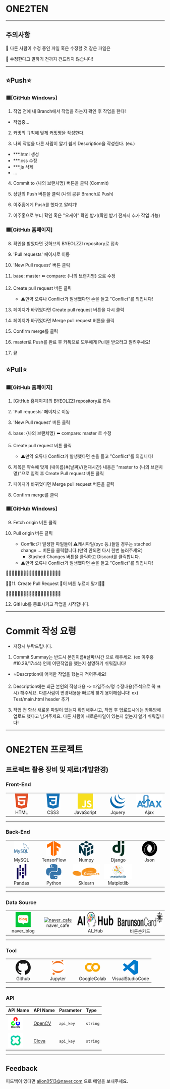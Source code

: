 # ONE2TEN
-------
## 주의사항

🚫 다른 사람이 수정 중인 파일 혹은 수정할 것 같은 파일은 

🚫 수정한다고 말하기 전까지 건드리지 않습니다!

-------

## ⭐Push⭐

### 🟥[GitHub Windows]

1. 작업 전에 내 Branch에서 작업을 하는지 확인 후 작업을 한다!

- 작업중...

2. 커밋의 규칙에 맞게 커밋명을 작성한다.

3. 나의 작업을 다른 사람이 알기 쉽게 Description을 작성한다.
(ex.)
- ***.html 생성
- ***.css 수정
- ***.js 삭제
- ...

4. Commit to {나의 브랜치명} 버튼을 클릭 (Commit)

5. 상단의 Push 버튼을 클릭 (나의 공유 Branch로 Push)

6. 이주홍에게 Push를 했다고 알리기!

7. 이주홍으로 부터 확인 혹은 "오케이" 확인 받기(확인 받기 전까지 추가 작업 가능)

### 🟥[GitHub 홈페이지]
8. 확인을 받았다면 깃허브의 BYEOLZZI repository로 접속

9. 'Pull requests' 페이지로 이동

10. 'New Pull request' 버튼 클릭

11. base: master ⬅️ compare: {나의 브랜치명} 으로 수정

12. Create pull request 버튼 클릭
	- ⚠️만약 오류나 Conflict가 발생했다면 손을 들고 "Conflict"를 외칩니다!

13. 페이지가 바뀌었다면 Create pull request 버튼을 다시 클릭

14. 페이지가 바뀌었다면 Merge pull request 버튼을 클릭

15. Confirm merge를 클릭

16. master로 Push를 완료 후
	카톡으로 모두에게 Pull을 받으라고 알려주세요!

17. 끝









## ⭐Pull⭐

### 🟩[GitHub 홈페이지]
1. [GitHub 홈페이지]의 BYEOLZZI repository로 접속

2. 'Pull requests' 페이지로 이동

3. 'New Pull request' 버튼 클릭

4. base: {나의 브랜치명} ⬅️ compare: master 로 수정

5. Create pull request 버튼 클릭
	- ⚠️만약 오류나 Conflict가 발생했다면 손을 들고 "Conflict"를 외칩니다!

6. 제목은 약속에 맞게 {내이름}#{날짜}/{현재시간}
 내용은 "master to {나의 브랜치명}"으로 입력 후
 Create Pull request 버튼 클릭

7. 페이지가 바뀌었다면 Merge pull request 버튼을 클릭

8. Confirm merge를 클릭

### 🟩[GitHub Windows]
9. Fetch origin 버튼 클릭

10. Pull origin 버튼 클릭
	- Conflict가 발생한 파일들이 ⚠️캐시파일(pyc 등.)들일 경우는 stached change ... 버튼을 클릭합니다.(만약 안되면 다시 한번 눌러주세요)
		- Stashed Changes 버튼을 클릭하고 Discard를 클릭합니다.
	- ⚠️만약 오류나 Conflict가 발생했다면 손을 들고 "Conflict"를 외칩니다!

🚫🚫🚫🚫🚫🚫🚫🚫🚫🚫🚫🚫🚫🚫🚫🚫🚫🚫🚫

🚫🚫11. Create Pull Request 🚫이 버튼 누르지 말기🚫🚫

🚫🚫🚫🚫🚫🚫🚫🚫🚫🚫🚫🚫🚫🚫🚫🚫🚫🚫🚫

12. GitHub를 종료시키고 작업을 시작합니다.

-------

# Commit 작성 요령

- 저장시 부탁드립니다.

1. Commit Summay는 반드시 본인이름#날짜/시간 으로 해주세요. (ex 이주홍#10.29/17:44) 언제 어떤작업을 했는지 설명하기 쉬워집니다!
- ⭐Descrption에 어떠한 작업을 했는지 적어주세요!

2. Description에는 최근 본인의 작성내용 -> 파일주소/명 수정내용(주석으로 꼭 표시) 해주세요. 다른사람이 변경내용을 빠르게 찾기 용이해집니다! ex) Test/main.html header 추가

3. 작업 전 항상 새로운 파일이 있는지 확인해주시고, 작업 후 업로드시에는 카톡방에 업로드 했다고 남겨주세요. 다른 사람이 새로운파일이 있는지 없는지 알기 쉬워집니다!
-------
# ONE2TEN 프로젝트

## 프로젝트 활용 장비 및 재료(개발환경)

### Front-End
<table>
  <tr>
    <td align="center" width="96">
      <a href="#macropower-tech">
        <img src=".\READEME\image\html.svg" width="48" height="48" alt="HTML"/>
      </a>
      <br>HTML
    </td>
    <td align="center" width="96">
      <a href="#macropower-tech">
        <img src=".\READEME\image\css3.svg" width="48" height="48" alt="CSS3" />
      </a>
      <br>CSS3
    </td>
    <td align="center" width="96">
      <a href="#macropower-tech">
        <img src=".\READEME\image\javascript.svg" width="48" height="48" alt="JavaScript" />
      </a>
      <br>JavaScript
    </td>
    <td align="center" width="96">
      <a href="#macropower-tech">
        <img src=".\READEME\image\jquery.svg" width="48" height="48" alt="Jquery" />
      </a>
      <br>Jquery
    </td>
    <td align="center" width="96">
      <a href="#macropower-tech">
        <img src=".\READEME\image\ajax.png" width="100" height="48" alt="Ajax" />
      </a>
      <br>Ajax
    </td>
  </tr>
</table>

-------
### Back-End
<table>
  <tr>
    <td align="center" width="96">
      <a href="#macropower-tech">
        <img src=".\READEME\image\mysql.svg" width="48" height="48" alt="MySQL" style="background-color:white;"/>
      </a>
      <br>MySQL
    </td>
    <td align="center" width="96">
      <a href="#macropower-tech">
        <img src=".\READEME\image\tensorflow.svg" width="48" height="48" alt="TensorFlow" />
      </a>
      <br>TensorFlow
    </td>
    <td align="center" width="96">
      <a href="#macropower-tech">
        <img src=".\READEME\image\numpy.svg" width="48" height="48" alt="Numpy" style="background-color:white;"/>
      </a>
      <br>Numpy
    </td>
    <td align="center" width="96">
      <a href="#macropower-tech">
        <img src=".\READEME\image\django.svg" width="48" height="48" alt="Django" style="background-color:white;"/>
      </a>
      <br>Django
    </td>
    <td align="center" width="96">
      <a href="#macropower-tech">
        <img src=".\READEME\image\json.svg" width="48" height="48" alt="Json" style="background-color:white;"/>
      </a>
      <br>Json
    </td>
  </tr>
  <tr>
    <td align="center" width="96">
      <a href="#macropower-tech">
        <img src=".\READEME\image\pandas.svg" width="48" height="48" alt="Pandas" style="background-color:white;"/>
      </a>
      <br>Pandas
    </td>
    <td align="center" width="96">
      <a href="#macropower-tech">
        <img src=".\READEME\image\python.svg" width="48" height="48" alt="Python" style="background-color:white;"/>
      </a>
      <br>Python
    </td>
    <td align="center" width="96">
      <a href="#macropower-tech">
        <img src=".\READEME\image\sklearn.svg" width="100" height="48" alt="Sklearn" style="background-color:white;"/>
      </a>
      <br>Sklearn
    </td>
    <td align="center" width="96">
      <a href="#macropower-tech">
        <img src=".\READEME\image\matplotlib.png" width="200" height="48" alt="Matplotlib" style="background-color:white;"/>
      </a>
      <br>Matplotlib
    </td>
    
  </tr>
</table>

-------
### Data Source
<table>
  <tr>
    <td align="center" width="96">
      <a href="#macropower-tech">
        <img src=".\READEME\image\네이버_블로그.png" width="48" height="48" alt="naver_blog"/>
      </a>
      <br>naver_blog
    </td>
    <td align="center" width="96">
      <a href="#macropower-tech">
        <img src="https://play-lh.googleusercontent.com/Zt1Ac3OOTTTaSrro-Ji6ttmVHx3qrzUklYeCC3RxTScjWGEyZjlJkqJ8t58z0zWENJb_=w240-h480-rw" width="48" height="48" alt="naver_cafe" />
      </a>
      <br>naver_cafe
    </td>
    <td align="center" width="">
      <a href="#macropower-tech">
        <img src=".\READEME\image\ai허브.png" width="100%" height="48" alt="AIHub"/>
      </a>
      <br>AI_Hub
    </td>
    <td align="center" width="">
      <a href="#macropower-tech">
        <img src=".\READEME\image\바른손.svg" width="100%" height="48" alt="바른손카드"/>
      </a>
      <br>바른손카드
    </td>
  </tr>
</table>

-------
### Tool
<table>
  <tr>
    <td align="center" width="96">
      <a href="#macropower-tech">
        <img src=".\READEME\image\github.svg" width="48" height="48" alt="Github" style="background-color:white;"/>
      </a>
      <br>Github
    </td>
    <td align="center" width="96">
      <a href="#macropower-tech">
        <img src=".\READEME\image\jupyter.svg" width="48" height="48" alt="Jupyter" style="background-color:white;"/>
      </a>
      <br>Jupyter
    </td>
    <td align="center" width="96">
      <a href="#macropower-tech">
        <img src=".\READEME\image\googlecolab.svg" width="48" height="48" alt="GoogleColab" style="background-color:white;"/>
      </a>
      <br>GoogleColab
    </td>
    <td align="center" width="96">
      <a href="#macropower-tech">
        <img src=".\READEME\image\vscode.svg" width="48" height="48" alt="VisualStudioCode" style="background-color:white;"/>
      </a>
      <br>VisualStudioCode
    </td>
  </tr>
</table>

-------
### API

| API Name                                                | API Name                                                | Parameter | Type     |
| :-----------------------------------------------------  | :-----------------------------------------------------  | :-------- | :------- |
| <img src=".\READEME\image\opencv.png" height="48" alt="OpenCV" style="background-color:white;"/>                                               | [OpenCV](https://opencv.org/)| `api_key` | `string` |
| <img src=".\READEME\image\네이버_클로바.png" height="48" alt="Clova" style="background-color:white;"/>                                               | [Clova](https://clova.ai/ko)| `api_key` | `string` |
-------

## Feedback

피드백이 있다면 alion0513@naver.com 으로 메일을 보내주세요.

